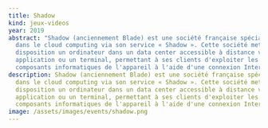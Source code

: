 ```yaml
---
title: Shadow
kind: jeux-videos
year: 2019
abstract: "Shadow (anciennement Blade) est une société française spécialisée
  dans le cloud computing via son service « Shadow ». Cette société met à
  disposition un ordinateur dans un data center accessible à distance via une
  application ou un terminal, permettant à ses clients d'exploiter les
  composants informatiques de l'appareil à l'aide d'une connexion Internet. "
description: Shadow (anciennement Blade) est une société française spécialisée
  dans le cloud computing via son service « Shadow ». Cette société met à
  disposition un ordinateur dans un data center accessible à distance via une
  application ou un terminal, permettant à ses clients d'exploiter les
  composants informatiques de l'appareil à l'aide d'une connexion Internet.
image: /assets/images/events/shadow.png
---
```


